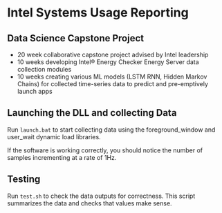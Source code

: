 # Intel Systems Usage Reporting
## Data Science Capstone Project
- 20 week collaborative capstone project advised by Intel leadership
- 10 weeks developing Intel® Energy Checker Energy Server data collection modules
- 10 weeks creating various ML models (LSTM RNN, Hidden Markov Chains) for collected time-series
data to predict and pre-emptively launch apps

## Launching the DLL and collecting Data
Run `launch.bat` to start collecting data using the foreground_window and user_wait dynamic load libraries.

If the software is working correctly, you should notice the number of samples incrementing at a rate of 1Hz.

## Testing
Run `test.sh` to check the data outputs for correctness. This script summarizes the data and checks that values make sense.
